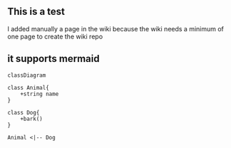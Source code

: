 ## This is a test
I added manually a page in the wiki because the wiki needs a minimum of one page to create the wiki repo

## it supports mermaid

```mermaid
classDiagram

class Animal{
    +string name
}

class Dog{
    +bark()
}

Animal <|-- Dog
```